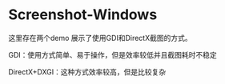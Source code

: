 # Screenshot-Windows

这里存在两个demo 展示了使用GDI和DirectX截图的方式。

GDI：使用方式简单、易于操作，但是效率较低并且截图耗时不稳定

DirectX+DXGI：这种方式效率较高，但是比较复杂
